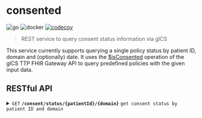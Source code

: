 # consented
![go](https://github.com/diz-unimr/consented/actions/workflows/build.yml/badge.svg) ![docker](https://github.com/diz-unimr/consent-to-fhir/actions/workflows/release.yml/badge.svg) [![codecov](https://codecov.io/github/diz-unimr/consented/branch/main/graph/badge.svg?token=4ciJIXKAK5)](https://codecov.io/github/diz-unimr/consented)
> REST service to query consent status information via gICS

This service currently supports querying a single policy status by patient ID, domain and (optionally) date.
It uses the [$isConsented](https://www.ths-greifswald.de/wp-content/uploads/tools/fhirgw/ig/2023-1-0/ImplementationGuide-markdown-Einwilligungsmanagement-Operations-isConsented.html) operation of the gICS TTP FHIR Gateway API to query predefined policies with the given 
input data.


## RESTful API

<details>
 <summary><code>GET</code> <code><b>/consent/status/{patientId}/{domain}</b></code> <code>get consent status by patient ID and domain</code></summary>

##### Path parameters

> | name        |  type     | data type | description        |
> |-------------|-----------|-----------|--------------------|
> | `patientId` |  required | string    | The gICS signer ID |
> | `domain`    |  required | string    | The gICS domain    |

##### Query parameters

> | name   | type     | data type       | description               |
> |--------|----------|-----------------|---------------------------|
> | `date` | optional | date (YY-MM-DD) | Date to resolve status to |

##### Responses

> | http code | content-type       | response                                              |
> |-----------|--------------------|-------------------------------------------------------|
> | `200`     | `application/json` | `{"consented": [true\|false], "domain": "[domain]" }` |
> | `400`     | `application/json` | `{"error": "[error string]"}`                         |
> | `401`     |                    |                                                       |
> | `404`     | `application/json` | `{"error": "[error string]"}`                          |
> | `502`     | `application/json` | `{"error": "[error string]"}`                          |

##### Example cURL

> ```bash
>  curl -X GET -H "Content-Type: application/json" https://localhost/consent/status/42/MII
> ```


#### Example response

>```json
>{
>  "consented": true,
>  "domain": "MII"
>}
>```

</details>
